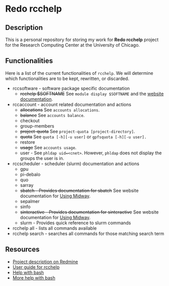 # Redo rcchelp

## Description

This is a personal repository for storing my work for **Redo rcchelp** project for the Research Computing Center at the University of Chicago.

## Functionalities

Here is a list of the current functionalities of `rcchelp`. We will determine which functionalities are to be kept, rewritten, or discarded.

* rccsoftware - software package specific documentation
  * ~~rcchelp $SOFTNAME~~ See `module display $SOFTNAME` and the [website documentation](https://rcc.uchicago.edu/docs/).
* rccaccount - account related documentation and actions
  * ~~allocations~~ See `accounts allocations`.
  * ~~balance~~ See `accounts balance`.
  * checkout
  * group-members
  * ~~project-quota~~ See `project-quota [project-directory]`.
  * ~~quota~~ See `quota [-h][-u user]` or `gpfsquota [-h][-u user].`
  * restore
  * ~~usage~~ See `accounts usage`.
  * user - See `phldap uid=<cnet>`. However, `phldap` does not display the groups the user is in.
* rccscheduler - scheduler (slurm) documentation and actions
  * gpu
  * pi-debalo
  * quo
  * sarray
  * ~~sbatch - Provides documentation for sbatch~~ See website documentation for [Using Midway](https://rcc.uchicago.edu/docs/using-midway/index.html).
  * sepalmer
  * sinfo
  * ~~sinteractive - Provides documentation for sinteractive~~ See website documentation for [Using Midway](https://rcc.uchicago.edu/docs/using-midway/index.html).
  * slurm - Provides quick reference to slurm commands
* rcchelp all - lists all commands available
* rcchelp search <regex> - searches all commands for those matching search term

## Resources

* [Project description on Redmine](https://w3.rcc.uchicago.edu/redmine/projects/rcc/wiki/Redo_rcchelp)
* [User guide for rcchelp](https://w3.rcc.uchicago.edu/redmine/projects/rcc/wiki/Rcchelp_User_Guide)
* [Help with bash](http://tldp.org/HOWTO/Bash-Prog-Intro-HOWTO.html)
* [More help with bash](http://tldp.org/LDP/Bash-Beginners-Guide/html/index.html)
